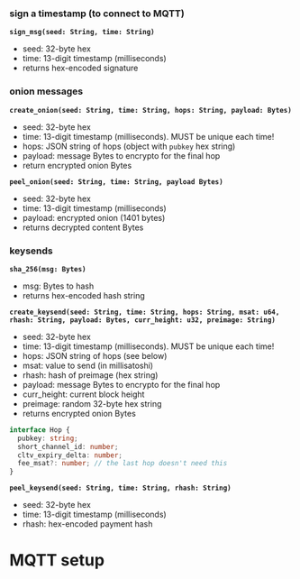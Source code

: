 ### sign a timestamp (to connect to MQTT)

**`sign_msg(seed: String, time: String)`**

- seed: 32-byte hex
- time: 13-digit timestamp (milliseconds)
- returns hex-encoded signature

### onion messages

**`create_onion(seed: String, time: String, hops: String, payload: Bytes)`**

- seed: 32-byte hex
- time: 13-digit timestamp (milliseconds). MUST be unique each time!
- hops: JSON string of hops (object with `pubkey` hex string)
- payload: message Bytes to encrypto for the final hop
- return encrypted onion Bytes

**`peel_onion(seed: String, time: String, payload Bytes)`**

- seed: 32-byte hex
- time: 13-digit timestamp (milliseconds)
- payload: encrypted onion (1401 bytes)
- returns decrypted content Bytes

### keysends

**`sha_256(msg: Bytes)`**

- msg: Bytes to hash
- returns hex-encoded hash string

**`create_keysend(seed: String, time: String, hops: String, msat: u64, rhash: String, payload: Bytes, curr_height: u32, preimage: String)`**

- seed: 32-byte hex
- time: 13-digit timestamp (milliseconds). MUST be unique each time!
- hops: JSON string of hops (see below)
- msat: value to send (in millisatoshi)
- rhash: hash of preimage (hex string)
- payload: message Bytes to encrypto for the final hop
- curr_height: current block height
- preimage: random 32-byte hex string
- returns encrypted onion Bytes

```ts
interface Hop {
  pubkey: string;
  short_channel_id: number;
  cltv_expiry_delta: number;
  fee_msat?: number; // the last hop doesn't need this
}
```

**`peel_keysend(seed: String, time: String, rhash: String)`**

- seed: 32-byte hex
- time: 13-digit timestamp (milliseconds)
- rhash: hex-encoded payment hash

# MQTT setup
